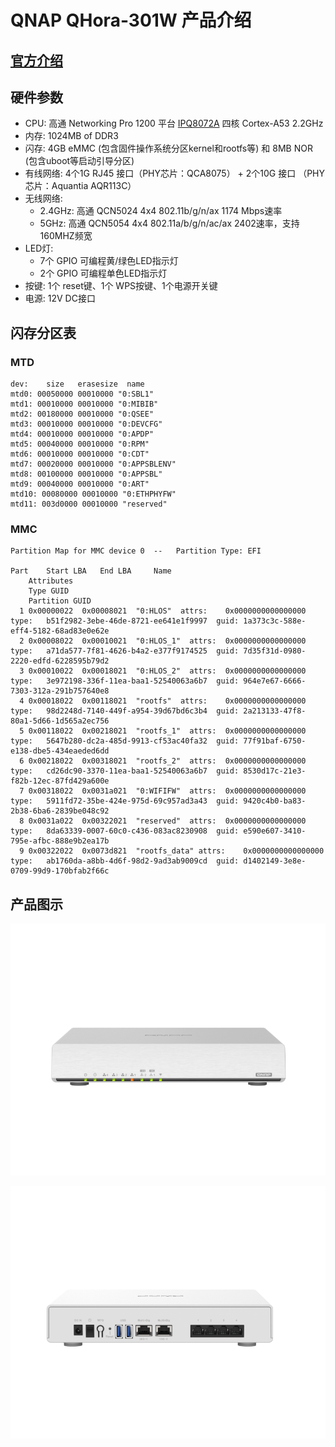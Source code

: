 # QNAP QHora-301W 产品介绍

## [官方介绍](https://www.qnap.com/zh-cn/product/qhora-301w)

## 硬件参数
- CPU: 高通 Networking Pro 1200 平台 [IPQ8072A](pic/IPQ8072A.jpg) 四核 Cortex-A53 2.2GHz
- 内存: 1024MB of DDR3
- 闪存: 4GB eMMC (包含固件操作系统分区kernel和rootfs等) 和 8MB NOR (包含uboot等启动引导分区)
- 有线网络: 4个1G RJ45 接口（PHY芯片：QCA8075） + 2个10G 接口 （PHY芯片：Aquantia AQR113C）
- 无线网络:
  - 2.4GHz: 高通 QCN5024 4x4 802.11b/g/n/ax 1174 Mbps速率
  - 5GHz: 高通 QCN5054 4x4 802.11a/b/g/n/ac/ax 2402速率，支持160MHZ频宽
- LED灯:
  - 7个 GPIO 可编程黄/绿色LED指示灯
  - 2个 GPIO 可编程单色LED指示灯
- 按键: 1个 reset键、1个 WPS按键、1个电源开关键
- 电源: 12V DC接口

## 闪存分区表

### MTD

```
dev:    size   erasesize  name
mtd0: 00050000 00010000 "0:SBL1"
mtd1: 00010000 00010000 "0:MIBIB"
mtd2: 00180000 00010000 "0:QSEE"
mtd3: 00010000 00010000 "0:DEVCFG"
mtd4: 00010000 00010000 "0:APDP"
mtd5: 00040000 00010000 "0:RPM"
mtd6: 00010000 00010000 "0:CDT"
mtd7: 00020000 00010000 "0:APPSBLENV"
mtd8: 00100000 00010000 "0:APPSBL"
mtd9: 00040000 00010000 "0:ART"
mtd10: 00080000 00010000 "0:ETHPHYFW"
mtd11: 003d0000 00010000 "reserved"
```

### MMC

```
Partition Map for MMC device 0  --   Partition Type: EFI

Part	Start LBA	End LBA		Name
	Attributes
	Type GUID
	Partition GUID
  1	0x00000022	0x00008021	"0:HLOS"  attrs:	0x0000000000000000  type:	b51f2982-3ebe-46de-8721-ee641e1f9997  guid:	1a373c3c-588e-eff4-5182-68ad83e0e62e
  2	0x00008022	0x00010021	"0:HLOS_1"  attrs:	0x0000000000000000  type:	a71da577-7f81-4626-b4a2-e377f9174525  guid:	7d35f31d-0980-2220-edfd-6228595b79d2
  3	0x00010022	0x00018021	"0:HLOS_2"  attrs:	0x0000000000000000  type:	3e972198-336f-11ea-baa1-52540063a6b7  guid:	964e7e67-6666-7303-312a-291b757640e8
  4	0x00018022	0x00118021	"rootfs"  attrs:	0x0000000000000000  type:	98d2248d-7140-449f-a954-39d67bd6c3b4  guid:	2a213133-47f8-80a1-5d66-1d565a2ec756
  5	0x00118022	0x00218021	"rootfs_1"  attrs:	0x0000000000000000  type:	5647b280-dc2a-485d-9913-cf53ac40fa32  guid:	77f91baf-6750-e138-dbe5-434eaeded6dd
  6	0x00218022	0x00318021	"rootfs_2"  attrs:	0x0000000000000000  type:	cd26dc90-3370-11ea-baa1-52540063a6b7  guid:	8530d17c-21e3-f82b-12ec-87fd429a600e
  7	0x00318022	0x0031a021	"0:WIFIFW"  attrs:	0x0000000000000000  type:	5911fd72-35be-424e-975d-69c957ad3a43  guid:	9420c4b0-ba83-2b38-6ba6-2839be048c92
  8	0x0031a022	0x00322021	"reserved"  attrs:	0x0000000000000000  type:	8da63339-0007-60c0-c436-083ac8230908  guid:	e590e607-3410-795e-afbc-888e9b2ea17b
  9	0x00322022	0x0073d821	"rootfs_data" attrs:	0x0000000000000000  type:	ab1760da-a8bb-4d6f-98d2-9ad3ab9009cd  guid:	d1402149-3e8e-0709-99d9-170bfab2f66c
```

## 产品图示

![正面照](pic/front.png)

![背面照](pic/back.png)
